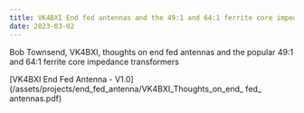 ```yaml
---
title: VK4BXI End fed antennas and the 49:1 and 64:1 ferrite core impedance transformers
date: 2023-03-02
---
```


Bob Townsend, VK4BXI, thoughts on end fed antennas and the popular 49:1 and 64:1 ferrite core impedance transformers


[VK4BXI End Fed Antenna - V1.0](/assets/projects/end_fed_antenna/VK4BXI_Thoughts_on_end_ fed_ antennas.pdf)


